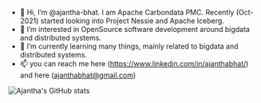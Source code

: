 - 👋 Hi, I’m @ajantha-bhat. I am Apache Carbondata PMC. Recently (Oct-2021) started looking into Project Nessie and Apache Iceberg.
- 👀 I’m interested in OpenSource software development around bigdata and distributed systems.
- 🌱 I’m currently learning many things, mainly related to bigdata and distributed systems.
- 📫 you can reach me here (https://www.linkedin.com/in/ajanthabhat/) and here (ajanthabhat@gmail.com)

![Ajantha's GitHub stats](https://github-readme-stats.vercel.app/api?username=ajantha-bhat&theme=great-gatsby&show_icons=true)


<!---
ajantha-bhat/ajantha-bhat is a ✨ special ✨ repository because its `README.md` (this file) appears on your GitHub profile.
You can click the Preview link to take a look at your changes.
--->
